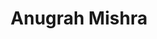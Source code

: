 ---
authid: ug-2021-anugrah-mishra
title: Anugrah Mishra
biosmall: "Anugrah, from 2021 batch, is the member of edboard with most exacting standards. He reads, plays guitar, writes poems - and that is when is unproductive. "
biolarge: 
avatar: https://i.postimg.cc/MTM095Cm/ug-2021-anurag-mishra.webp
twitter:
instagram:
multiple: false
---